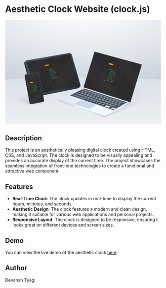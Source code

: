 # Aesthetic Clock Website (clock.js)

![Aesthetic Clock](Images/Layout.png)

## Description

This project is an aesthetically pleasing digital clock created using HTML, CSS, and JavaScript. The clock is designed to be visually appealing and provides an accurate display of the current time. The project showcases the seamless integration of front-end technologies to create a functional and attractive web component.

## Features

- **Real-Time Clock**: The clock updates in real-time to display the current hours, minutes, and seconds.
- **Aesthetic Design**: The clock features a modern and clean design, making it suitable for various web applications and personal projects.
- **Responsive Layout**: The clock is designed to be responsive, ensuring it looks great on different devices and screen sizes.

## Demo

You can view the live demo of the aesthetic clock [here](https://devanshtyagi26.github.io/Clock.js/).

## Author

Devansh Tyagi
